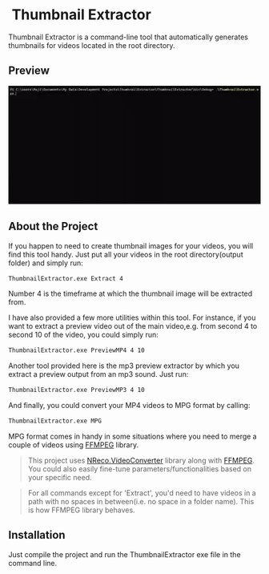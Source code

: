 ﻿#  Thumbnail Extractor

Thumbnail Extractor is a command-line tool that automatically generates thumbnails for videos located in the root directory.

## Preview


![](./extras/readme/preview.gif)


## About the **Project**

If you happen to need to create thumbnail images for your videos, you will find this tool handy. Just put all your videos in the root directory(output folder) and simply run:

```bash
ThumbnailExtractor.exe Extract 4
```
Number 4 is the timeframe at which the thumbnail image will be extracted from.

I have also provided a few more utilities within this tool. For instance, if you want to extract a preview video out of the main video,e.g. from second 4 to second 10 of the video,
you could simply run:
```bash
ThumbnailExtractor.exe PreviewMP4 4 10
```

Another tool provided here is the mp3 preview extractor by which you extract a preview output from an mp3 sound. Just run:
```bash
ThumbnailExtractor.exe PreviewMP3 4 10 
```
And finally, you could convert your MP4 videos to MPG format by calling:
```bash
ThumbnailExtractor.exe MPG
```
MPG format comes in handy in some situations where you need to merge a couple of videos using [FFMPEG][FFMPEG Website] library.

> This project uses [NReco.VideoConverter][NRECO] library along with [FFMPEG][FFMPEG Website]. You could also easily fine-tune parameters/functionalities based on your specific need.

> For all commands except for 'Extract', you'd need to have videos in a path with no spaces in between(i.e. no space in a folder name). This is how FFMPEG library behaves.
## Installation

Just compile the project and run the ThumbnailExtractor exe file in the command line.



[FFMPEG Website]:https://ffmpeg.org/
[NRECO]:https://www.nrecosite.com/video_converter_net.aspx
